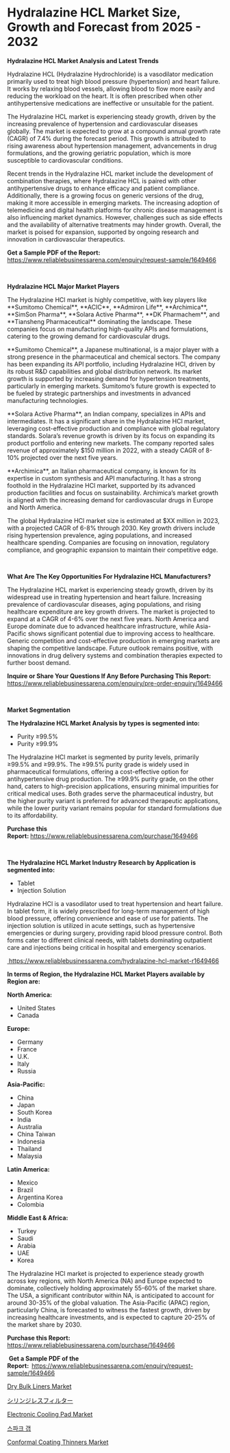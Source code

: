 <p><h1>Hydralazine HCL Market Size, Growth and Forecast from 2025 - 2032</h1></p><p><strong>Hydralazine HCL Market Analysis and Latest Trends</strong></p>
<p><p>Hydralazine HCL (Hydralazine Hydrochloride) is a vasodilator medication primarily used to treat high blood pressure (hypertension) and heart failure. It works by relaxing blood vessels, allowing blood to flow more easily and reducing the workload on the heart. It is often prescribed when other antihypertensive medications are ineffective or unsuitable for the patient.</p><p>The Hydralazine HCL market is experiencing steady growth, driven by the increasing prevalence of hypertension and cardiovascular diseases globally. The market is expected to grow at a compound annual growth rate (CAGR) of 7.4% during the forecast period. This growth is attributed to rising awareness about hypertension management, advancements in drug formulations, and the growing geriatric population, which is more susceptible to cardiovascular conditions.</p><p>Recent trends in the Hydralazine HCL market include the development of combination therapies, where Hydralazine HCL is paired with other antihypertensive drugs to enhance efficacy and patient compliance. Additionally, there is a growing focus on generic versions of the drug, making it more accessible in emerging markets. The increasing adoption of telemedicine and digital health platforms for chronic disease management is also influencing market dynamics. However, challenges such as side effects and the availability of alternative treatments may hinder growth. Overall, the market is poised for expansion, supported by ongoing research and innovation in cardiovascular therapeutics.</p></p>
<p><strong>Get a Sample PDF of the Report:&nbsp;</strong> <a href="https://www.reliablebusinessarena.com/enquiry/request-sample/1649466?utm_campaign=1932&utm_medium=2&utm_source=Github&utm_content=ia&utm_term=27012025&utm_id=hydralazine-hcl">https://www.reliablebusinessarena.com/enquiry/request-sample/1649466</a></p>
<p>&nbsp;</p>
<p><strong>Hydralazine HCL Major Market Players</strong></p>
<p><p>The Hydralazine HCl market is highly competitive, with key players like **Sumitomo Chemical**, **ACIC**, **Admiron Life**, **Archimica**, **SimSon Pharma**, **Solara Active Pharma**, **DK Pharmachem**, and **Tiansheng Pharmaceutical** dominating the landscape. These companies focus on manufacturing high-quality APIs and formulations, catering to the growing demand for cardiovascular drugs.</p><p>**Sumitomo Chemical**, a Japanese multinational, is a major player with a strong presence in the pharmaceutical and chemical sectors. The company has been expanding its API portfolio, including Hydralazine HCl, driven by its robust R&D capabilities and global distribution network. Its market growth is supported by increasing demand for hypertension treatments, particularly in emerging markets. Sumitomo’s future growth is expected to be fueled by strategic partnerships and investments in advanced manufacturing technologies.</p><p>**Solara Active Pharma**, an Indian company, specializes in APIs and intermediates. It has a significant share in the Hydralazine HCl market, leveraging cost-effective production and compliance with global regulatory standards. Solara’s revenue growth is driven by its focus on expanding its product portfolio and entering new markets. The company reported sales revenue of approximately $150 million in 2022, with a steady CAGR of 8-10% projected over the next five years.</p><p>**Archimica**, an Italian pharmaceutical company, is known for its expertise in custom synthesis and API manufacturing. It has a strong foothold in the Hydralazine HCl market, supported by its advanced production facilities and focus on sustainability. Archimica’s market growth is aligned with the increasing demand for cardiovascular drugs in Europe and North America.</p><p>The global Hydralazine HCl market size is estimated at $XX million in 2023, with a projected CAGR of 6-8% through 2030. Key growth drivers include rising hypertension prevalence, aging populations, and increased healthcare spending. Companies are focusing on innovation, regulatory compliance, and geographic expansion to maintain their competitive edge.</p></p>
<p>&nbsp;</p>
<p><strong>What Are The Key Opportunities For Hydralazine HCL Manufacturers?</strong></p>
<p><p>The Hydralazine HCL market is experiencing steady growth, driven by its widespread use in treating hypertension and heart failure. Increasing prevalence of cardiovascular diseases, aging populations, and rising healthcare expenditure are key growth drivers. The market is projected to expand at a CAGR of 4-6% over the next five years. North America and Europe dominate due to advanced healthcare infrastructure, while Asia-Pacific shows significant potential due to improving access to healthcare. Generic competition and cost-effective production in emerging markets are shaping the competitive landscape. Future outlook remains positive, with innovations in drug delivery systems and combination therapies expected to further boost demand.</p></p>
<p><strong>Inquire or Share Your Questions If Any Before Purchasing This Report:</strong> <a href="https://www.reliablebusinessarena.com/enquiry/pre-order-enquiry/1649466?utm_campaign=1932&utm_medium=2&utm_source=Github&utm_content=ia&utm_term=27012025&utm_id=hydralazine-hcl">https://www.reliablebusinessarena.com/enquiry/pre-order-enquiry/1649466</a></p>
<p>&nbsp;</p>
<p><strong>Market Segmentation</strong></p>
<p><strong>The Hydralazine HCL Market Analysis by types is segmented into:</strong></p>
<p><ul><li>Purity ≥99.5%</li><li>Purity ≥99.9%</li></ul></p>
<p><p>The Hydralazine HCl market is segmented by purity levels, primarily ≥99.5% and ≥99.9%. The ≥99.5% purity grade is widely used in pharmaceutical formulations, offering a cost-effective option for antihypertensive drug production. The ≥99.9% purity grade, on the other hand, caters to high-precision applications, ensuring minimal impurities for critical medical uses. Both grades serve the pharmaceutical industry, but the higher purity variant is preferred for advanced therapeutic applications, while the lower purity variant remains popular for standard formulations due to its affordability.</p></p>
<p><strong>Purchase this Report:&nbsp;</strong><a href="https://www.reliablebusinessarena.com/purchase/1649466?utm_campaign=1932&utm_medium=2&utm_source=Github&utm_content=ia&utm_term=27012025&utm_id=hydralazine-hcl">https://www.reliablebusinessarena.com/purchase/1649466</a></p>
<p>&nbsp;</p>
<p><strong>The Hydralazine HCL Market Industry Research by Application is segmented into:</strong></p>
<p><ul><li>Tablet</li><li>Injection Solution</li></ul></p>
<p><p>Hydralazine HCl is a vasodilator used to treat hypertension and heart failure. In tablet form, it is widely prescribed for long-term management of high blood pressure, offering convenience and ease of use for patients. The injection solution is utilized in acute settings, such as hypertensive emergencies or during surgery, providing rapid blood pressure control. Both forms cater to different clinical needs, with tablets dominating outpatient care and injections being critical in hospital and emergency scenarios.</p></p>
<p><a href="https://www.reliablebusinessarena.com/hydralazine-hcl-market-r1649466?utm_campaign=1932&utm_medium=2&utm_source=Github&utm_content=ia&utm_term=27012025&utm_id=hydralazine-hcl">&nbsp;https://www.reliablebusinessarena.com/hydralazine-hcl-market-r1649466</a></p>
<p><strong>In terms of Region, the Hydralazine HCL Market Players available by Region are:</strong></p>
<p>
    <p> <strong> North America: </strong>
        <ul>
            <li>United States</li>
            <li>Canada</li>
        </ul>
        </p> 
    <p> <strong> Europe: </strong>
        <ul>
            <li>Germany</li>
            <li>France</li>
            <li>U.K.</li>
            <li>Italy</li>
            <li>Russia</li>
        </ul>
        </p> 
    <p> <strong> Asia-Pacific: </strong>
        <ul>
            <li>China</li>
            <li>Japan</li>
            <li>South Korea</li>
            <li>India</li>
            <li>Australia</li>
            <li>China Taiwan</li>
            <li>Indonesia</li>
            <li>Thailand</li>
            <li>Malaysia</li>
        </ul>
        </p> 
    <p> <strong> Latin America: </strong>
        <ul>
            <li>Mexico</li>
            <li>Brazil</li>
            <li>Argentina Korea</li>
            <li>Colombia</li>
        </ul>
        </p> 
    <p> <strong> Middle East & Africa: </strong>
        <ul>
            <li>Turkey</li>
            <li>Saudi</li>
            <li>Arabia</li>
            <li>UAE</li>
            <li>Korea</li>
        </ul>
    </p>
    </p>
<p><p>The Hydralazine HCl market is projected to experience steady growth across key regions, with North America (NA) and Europe expected to dominate, collectively holding approximately 55-60% of the market share. The USA, a significant contributor within NA, is anticipated to account for around 30-35% of the global valuation. The Asia-Pacific (APAC) region, particularly China, is forecasted to witness the fastest growth, driven by increasing healthcare investments, and is expected to capture 20-25% of the market share by 2030.</p></p>
<p><strong>Purchase this Report: </strong><a href="https://www.reliablebusinessarena.com/purchase/1649466?utm_campaign=1932&utm_medium=2&utm_source=Github&utm_content=ia&utm_term=27012025&utm_id=hydralazine-hcl">https://www.reliablebusinessarena.com/purchase/1649466</a></p>
<p>&nbsp;<strong>Get a Sample PDF of the Report:&nbsp;&nbsp;</strong><a href="https://www.reliablebusinessarena.com/enquiry/request-sample/1649466?utm_campaign=1932&utm_medium=2&utm_source=Github&utm_content=ia&utm_term=27012025&utm_id=hydralazine-hcl">https://www.reliablebusinessarena.com/enquiry/request-sample/1649466</a></p>
<p><strong></strong></p>
<p><p><a href="https://github.com/wwwkeltoum/Market-Research-Report-List-5/blob/main/dry-bulk-liners-market.md?utm_campaign=1932&utm_medium=2&utm_source=Github&utm_content=ia&utm_term=27012025&utm_id=hydralazine-hcl">Dry Bulk Liners Market</a></p><p><a href="https://github.com/mohamedbakry57/Market-Research-Report-List-6/blob/main/240188133953.md?utm_campaign=1932&utm_medium=2&utm_source=Github&utm_content=ia&utm_term=27012025&utm_id=hydralazine-hcl">シリンジレスフィルター</a></p><p><a href="https://github.com/maclarensidney/Market-Research-Report-List-1/blob/main/electronic-cooling-pad-market.md?utm_campaign=1932&utm_medium=2&utm_source=Github&utm_content=ia&utm_term=27012025&utm_id=hydralazine-hcl">Electronic Cooling Pad Market</a></p><p><a href="https://github.com/laholand/Market-Research-Report-List-7/blob/main/532921834456.md?utm_campaign=1932&utm_medium=2&utm_source=Github&utm_content=ia&utm_term=27012025&utm_id=hydralazine-hcl">스파크 갭</a></p><p><a href="https://github.com/DianaWilson796/Market-Research-Report-List-1/blob/main/conformal-coating-thinners-market.md?utm_campaign=1932&utm_medium=2&utm_source=Github&utm_content=ia&utm_term=27012025&utm_id=hydralazine-hcl">Conformal Coating Thinners Market</a></p></p>